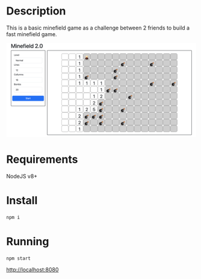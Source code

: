 # Description

This is a basic minefield game as a challenge between 2 friends to build a fast minefield game.

![Screen shot](https://github.com/RobsonX4/minefield/blob/master/src/assets/img/screen-shot.png)

# Requirements

NodeJS v8+

# Install

```bash
npm i
```

# Running
```
npm start
```

[http://localhost:8080](http://localhost:8080)

